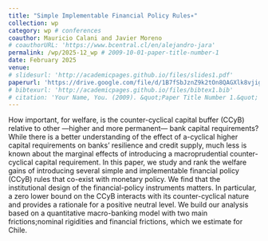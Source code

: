 ```yaml
---
title: "Simple Implementable Financial Policy Rules∗"
collection: wp
category: wp # conferences
coauthor: Mauricio Calani and Javier Moreno
# coauthorURL: 'https://www.bcentral.cl/en/alejandro-jara'
permalink: /wp/2025-12_wp # 2009-10-01-paper-title-number-1
date: February 2025
venue: 
# slidesurl: 'http://academicpages.github.io/files/slides1.pdf'
paperurl: 'https://drive.google.com/file/d/1B7fSbJznZ9k2tOn8QAGXlk8vjigwANpF/view'
# bibtexurl: 'http://academicpages.github.io/files/bibtex1.bib'
# citation: 'Your Name, You. (2009). &quot;Paper Title Number 1.&quot; <i>Journal 1</i>. 1(1).'
---
```

How important, for welfare, is the counter-cyclical capital buffer (CCyB) relative to other —higher and more permanent— bank capital requirements? While there is a better understanding of the effect of a-cyclical higher capital requirements on banks’ resilience and credit supply, much less is known about the marginal effects of introducing a macroprudential counter-cyclical capital requirement. In this paper, we study and rank the welfare gains of introducing several simple and implementable financial policy (CCyB) rules that co-exist with monetary policy. We find that the institutional design of the financial-policy instruments matters. In particular, a zero lower bound on the CCyB interacts with its counter-cyclical nature and provides a rationale for a positive neutral level. We build our analysis based on a quantitative macro-banking model with two main frictions;nominal rigidities and financial frictions, which we estimate for Chile.